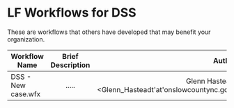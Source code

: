 # LF Workflows for DSS

These are workflows that others have developed that may benefit your organization.

| Workflow Name        | Brief Description           | Author  |
| ------------- |:-------------:| -----:|
| DSS - New case.wfx      | ..... | Glenn Hasteadt <Glenn_Hasteadt'at'onslowcountync.gov>  |
